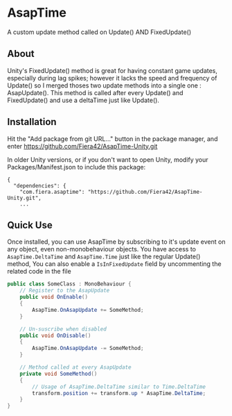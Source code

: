 # AsapTime
A custom update method called on Update() AND FixedUpdate() 

## About

Unity's FixedUpdate() method is great for having constant game updates, especially during lag spikes; however it lacks the
speed and frequency of Update() so I merged thoses two update methods into a single one : AsapUpdate(). This method
is called after every Update() and FixedUpdate() and use a deltaTime just like Update().

## Installation

Hit the "Add package from git URL..." button in the package manager, and enter https://github.com/Fiera42/AsapTime-Unity.git

In older Unity versions, or if you don't want to open Unity, modify your Packages/Manifest.json to include this package:
```
{
  "dependencies": {
    "com.fiera.asaptime": "https://github.com/Fiera42/AsapTime-Unity.git",
    ...
```

## Quick Use

Once installed, you can use AsapTime by subscribing to it's update event on any object, even non-monobehaviour objects.
You have access to `AsapTime.DeltaTime` and `AsapTime.Time` just like the regular Update() method,
You can also enable a `IsInFixedUpdate` field by uncommenting the related code in the file

```cs
public class SomeClass : MonoBehaviour {
    // Register to the AsapUpdate
    public void OnEnable()
    {
        AsapTime.OnAsapUpdate += SomeMethod;
    }

    // Un-suscribe when disabled
    public void OnDisable()
    {
        AsapTime.OnAsapUpdate -= SomeMethod;
    }

    // Method called at every AsapUpdate
    private void SomeMethod()
    {
        // Usage of AsapTime.DeltaTime similar to Time.DeltaTime
        transform.position += transform.up * AsapTime.DeltaTime;
    }
}
```